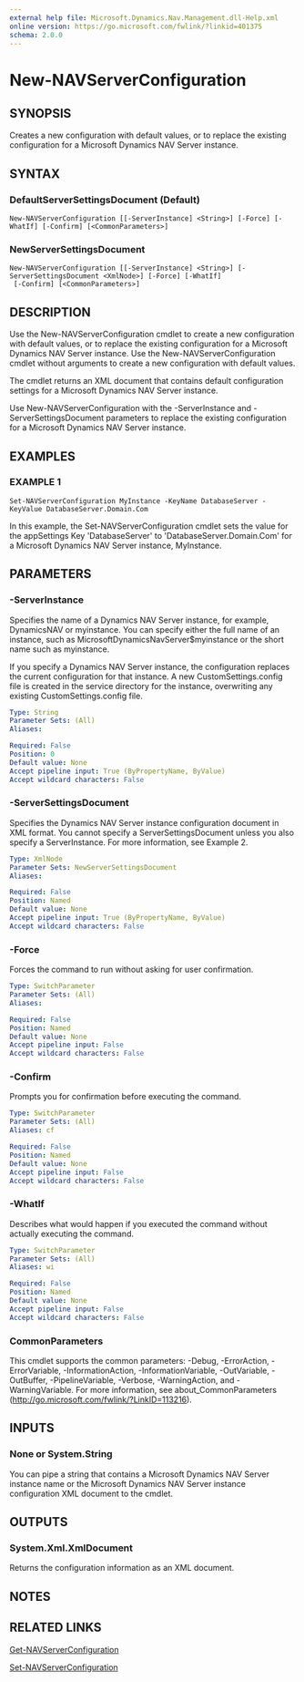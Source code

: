 ```yaml
---
external help file: Microsoft.Dynamics.Nav.Management.dll-Help.xml
online version: https://go.microsoft.com/fwlink/?linkid=401375
schema: 2.0.0
---
```


# New-NAVServerConfiguration

## SYNOPSIS
Creates a new configuration with default values, or to replace the existing configuration for a Microsoft Dynamics NAV Server instance.

## SYNTAX

### DefaultServerSettingsDocument (Default)
```
New-NAVServerConfiguration [[-ServerInstance] <String>] [-Force] [-WhatIf] [-Confirm] [<CommonParameters>]
```

### NewServerSettingsDocument
```
New-NAVServerConfiguration [[-ServerInstance] <String>] [-ServerSettingsDocument <XmlNode>] [-Force] [-WhatIf]
 [-Confirm] [<CommonParameters>]
```

## DESCRIPTION
Use the New-NAVServerConfiguration cmdlet to create a new configuration with default values, or to replace the existing configuration for a Microsoft Dynamics NAV Server instance.
Use the New-NAVServerConfiguration cmdlet without arguments to create a new configuration with default values.

The cmdlet returns an XML document that contains default configuration settings for a Microsoft Dynamics NAV Server instance.

Use New-NAVServerConfiguration with the -ServerInstance and -ServerSettingsDocument parameters to replace the existing configuration for a Microsoft Dynamics NAV Server instance.

## EXAMPLES

### EXAMPLE 1
```
Set-NAVServerConfiguration MyInstance -KeyName DatabaseServer -KeyValue DatabaseServer.Domain.Com
```

In this example, the Set-NAVServerConfiguration cmdlet sets the value for the appSettings Key 'DatabaseServer' to 'DatabaseServer.Domain.Com' for a Microsoft Dynamics NAV Server instance, MyInstance.

## PARAMETERS

### -ServerInstance
Specifies the name of a Dynamics NAV Server instance, for example, DynamicsNAV or myinstance.
You can specify either the full name of an instance, such as MicrosoftDynamicsNavServer$myinstance or the short name such as myinstance.

If you specify a Dynamics NAV Server instance, the configuration replaces the current configuration for that instance. A new CustomSettings.config file is created in the service directory for the instance, overwriting any existing CustomSettings.config file.

```yaml
Type: String
Parameter Sets: (All)
Aliases: 

Required: False
Position: 0
Default value: None
Accept pipeline input: True (ByPropertyName, ByValue)
Accept wildcard characters: False
```

### -ServerSettingsDocument
Specifies the Dynamics NAV Server instance configuration document in XML format.
You cannot specify a ServerSettingsDocument unless you also specify a ServerInstance.
For more information, see Example 2.

```yaml
Type: XmlNode
Parameter Sets: NewServerSettingsDocument
Aliases: 

Required: False
Position: Named
Default value: None
Accept pipeline input: True (ByPropertyName, ByValue)
Accept wildcard characters: False
```

### -Force
Forces the command to run without asking for user confirmation.

```yaml
Type: SwitchParameter
Parameter Sets: (All)
Aliases: 

Required: False
Position: Named
Default value: None
Accept pipeline input: False
Accept wildcard characters: False
```

### -Confirm
Prompts you for confirmation before executing the command.

```yaml
Type: SwitchParameter
Parameter Sets: (All)
Aliases: cf

Required: False
Position: Named
Default value: None
Accept pipeline input: False
Accept wildcard characters: False
```

### -WhatIf
Describes what would happen if you executed the command without actually executing the command.

```yaml
Type: SwitchParameter
Parameter Sets: (All)
Aliases: wi

Required: False
Position: Named
Default value: None
Accept pipeline input: False
Accept wildcard characters: False
```

### CommonParameters
This cmdlet supports the common parameters: -Debug, -ErrorAction, -ErrorVariable, -InformationAction, -InformationVariable, -OutVariable, -OutBuffer, -PipelineVariable, -Verbose, -WarningAction, and -WarningVariable. For more information, see about_CommonParameters (http://go.microsoft.com/fwlink/?LinkID=113216).

## INPUTS

### None or System.String
You can pipe a string that contains a Microsoft Dynamics NAV Server instance name or the Microsoft Dynamics NAV Server instance configuration XML document to the cmdlet.

## OUTPUTS

### System.Xml.XmlDocument
Returns the configuration information as an XML document.

## NOTES

## RELATED LINKS

[Get-NAVServerConfiguration](Get-NAVServerConfiguration.md)

[Set-NAVServerConfiguration](Set-NAVServerConfiguration.md)
